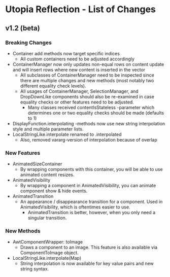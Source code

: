 # Utopia Reflection - List of Changes
## v1.2 (beta)
### Breaking Changes
- Container add methods now target specific indices
    - All custom containers need to be adjusted accordingly
- ContainerManager now only updates non-equal rows on content update 
and will insert rows where new content is inserted in the vector
    - All subclasses of ContainerManager need to be inspected since there are multiple 
    changes and new methods (most notably two different equality check levels).
    - All usages of ContainerManager, SelectionManager, and DropDownLike components 
    should also be re-examined in case equality checks or other features need to be adjusted.
        - Many classes received contentIsStateless -parameter which determines one or two 
        equality checks should be made (defaults to 1)
- DisplayFunction.interpolating -methods now use new string interpolation style and 
multiple parameter lists.
- LocalStringLike.interpolate renamed to .interpolated
    - Also, removed vararg-version of interpolation because of overlap  

### New Features
- AnimatedSizeContainer
    - By wrapping components with this container, you will be able to 
    use animated content resizes.
- AnimatedVisibility
    - By wrapping a component in AnimatedVisibility, you can animate component 
    show & hide events.
- AnimatedTransition
    - An appearance / disappearance transition for a component. 
    Used in AnimatedVisibility, which is oftentimes easier to use. 
        - AnimatedTransition is better, however, when you only need a singular transition.

### New Methods
- AwtComponentWrapper: toImage
    - Draws a component to an image. This feature is also available via 
    ComponentToImage object.
- LocalStringLike.interpolate(Map)
    - String interpolation is now available for key value pairs and new string syntax. 